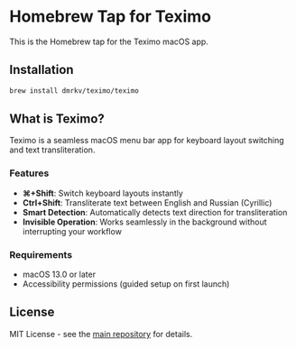 # Homebrew Tap for Teximo

This is the Homebrew tap for the Teximo macOS app.

## Installation

```bash
brew install dmrkv/teximo/teximo
```

## What is Teximo?

Teximo is a seamless macOS menu bar app for keyboard layout switching and text transliteration.

### Features

- **⌘+Shift**: Switch keyboard layouts instantly
- **Ctrl+Shift**: Transliterate text between English and Russian (Cyrillic)
- **Smart Detection**: Automatically detects text direction for transliteration
- **Invisible Operation**: Works seamlessly in the background without interrupting your workflow

### Requirements

- macOS 13.0 or later
- Accessibility permissions (guided setup on first launch)

## License

MIT License - see the [main repository](https://github.com/dmrkv/teximo) for details.